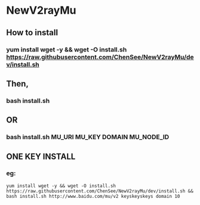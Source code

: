 # NewV2rayMu
## How to install
### yum install wget -y && wget -O install.sh https://raw.githubusercontent.com/ChenSee/NewV2rayMu/dev/install.sh
## Then,
### bash install.sh
## OR
### bash install.sh MU_URI MU_KEY DOMAIN MU_NODE_ID

## ONE KEY INSTALL  
### eg:  
`yum install wget -y && wget -O install.sh https://raw.githubusercontent.com/ChenSee/NewV2rayMu/dev/install.sh && bash install.sh http://www.baidu.com/mu/v2 keyskeyskeys domain 10`
